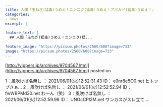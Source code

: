 ```yaml
---
title: 人間「玉ねぎ(猛毒)うめえ！ニンニク(猛毒)うめえ！アボカド(猛毒)うめえ！」
categories:
- news
excerpt: |
  
feature_text: |
  ## 人間「玉ねぎ(猛毒)うめえ！ニンニク(猛...
  
feature_image: "https://picsum.photos/2560/600?image=733"
image: "https://picsum.photos/2560/600?image=733"
---
```


[http://vippers.jp/archives/9704567.html](http://vippers.jp/archives/9704567.html)
posted on 

<!--more-->

1：風吹けば名無し ： 2021/06/01(火)12:52:31.43 ID： e0nr8e5O0.net ヒトップさぁ… 2：風吹けば名無し ： 2021/06/01(火)12:52:52.94 ID： fwWBPMd30.net わ〜ん（笑） 3：風吹けば名無し ： 2021/06/01(火)12:52:59.96 ID： UNOcCPI2M.net ワンカスがスレ立て ...
